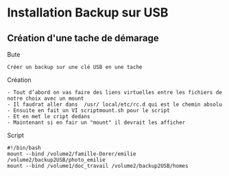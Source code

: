 # Installation Backup sur USB
## Création d'une tache de démarage 
Bute

    Créer un backup sur une clé USB en une tache

Création

    - Tout d’abord on vas faire des liens virtuelles entre les fichiers de notre choix avec un mount 
    - Il faudrat aller dans  /usr/ local/etc/rc.d qui est le chemin absolu 
    - Ensuite en fait un VI scriptmount.sh pour le script
    - Et en met le cript dedans
    - Maintenant si en fair un "mount" il devrait les afficher 
    
Script 
```{r}
#!/bin/bash
mount --bind /volume2/famille-Dorer/emilie /volume2/backup2USB/photo_emilie
mount --bind /volume1/doc_travail /volume2/backup2USB/homes
```

